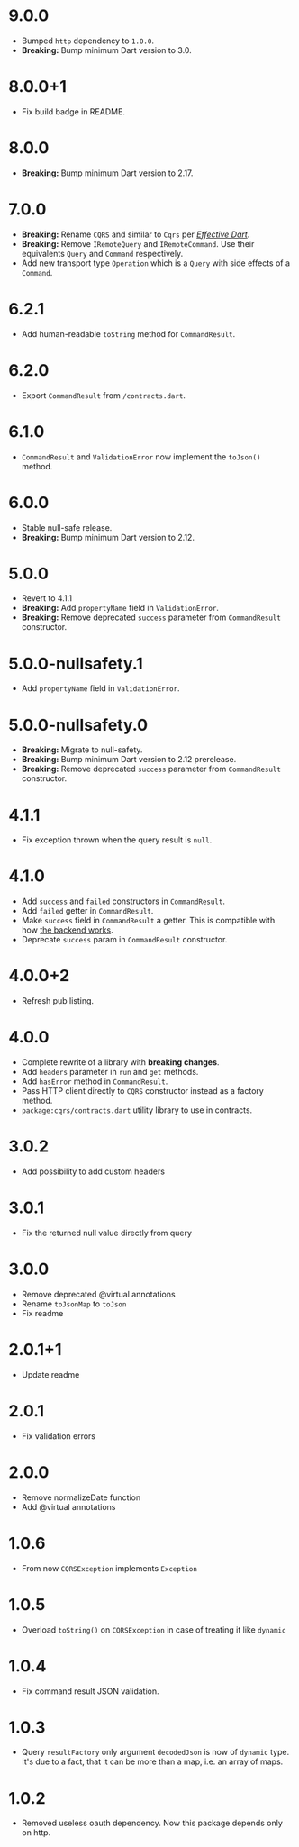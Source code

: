 # 9.0.0

- Bumped `http` dependency to `1.0.0`.
- **Breaking:** Bump minimum Dart version to 3.0.

# 8.0.0+1

- Fix build badge in README.

# 8.0.0

- **Breaking:** Bump minimum Dart version to 2.17.

# 7.0.0

- **Breaking:** Rename `CQRS` and similar to `Cqrs` per [_Effective Dart_](https://dart.dev/guides/language/effective-dart/style#do-capitalize-acronyms-and-abbreviations-longer-than-two-letters-like-words).
- **Breaking:** Remove `IRemoteQuery` and `IRemoteCommand`. Use their equivalents `Query` and `Command` respectively.
- Add new transport type `Operation` which is a `Query` with side effects of a `Command`.

# 6.2.1

- Add human-readable `toString` method for `CommandResult`.

# 6.2.0

- Export `CommandResult` from `/contracts.dart`.

# 6.1.0

- `CommandResult` and `ValidationError` now implement the `toJson()` method.

# 6.0.0

- Stable null-safe release.
- **Breaking:** Bump minimum Dart version to 2.12.

# 5.0.0

- Revert to 4.1.1
- **Breaking:** Add `propertyName` field in `ValidationError`.
- **Breaking:** Remove deprecated `success` parameter from `CommandResult` constructor.

# 5.0.0-nullsafety.1

- Add `propertyName` field in `ValidationError`.

# 5.0.0-nullsafety.0

- **Breaking:** Migrate to null-safety.
- **Breaking:** Bump minimum Dart version to 2.12 prerelease.
- **Breaking:** Remove deprecated `success` parameter from `CommandResult` constructor.

# 4.1.1

- Fix exception thrown when the query result is `null`.

# 4.1.0

- Add `success` and `failed` constructors in `CommandResult`.
- Add `failed` getter in `CommandResult`.
- Make `success` field in `CommandResult` a getter. This is compatible with how [the backend works](https://github.com/leancodepl/corelibrary/blob/a3a2a27b20e1cf684fb88aa55958721eff19c2bc/src/Domain/LeanCode.CQRS/CommandResult.cs#L11).
- Deprecate `success` param in `CommandResult` constructor.

# 4.0.0+2

- Refresh pub listing.

# 4.0.0

- Complete rewrite of a library with **breaking changes**.
- Add `headers` parameter in `run` and `get` methods.
- Add `hasError` method in `CommandResult`.
- Pass HTTP client directly to `CQRS` constructor instead as a factory method.
- `package:cqrs/contracts.dart` utility library to use in contracts.

# 3.0.2

- Add possibility to add custom headers

# 3.0.1

- Fix the returned null value directly from query

# 3.0.0

- Remove deprecated @virtual annotations
- Rename `toJsonMap` to `toJson`
- Fix readme

# 2.0.1+1

- Update readme

# 2.0.1

- Fix validation errors

# 2.0.0

- Remove normalizeDate function
- Add @virtual annotations

# 1.0.6

- From now `CQRSException` implements `Exception`

# 1.0.5

- Overload `toString()` on `CQRSException` in case of treating it like `dynamic`

# 1.0.4

- Fix command result JSON validation.

# 1.0.3

- Query `resultFactory` only argument `decodedJson` is now of `dynamic` type. It's due to a fact, that it can be more than a map, i.e. an array of maps.

# 1.0.2

- Removed useless oauth dependency. Now this package depends only on http.
